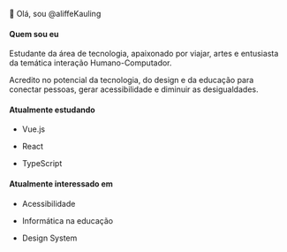 👋 Olá, sou @aliffeKauling

<h4>Quem sou eu</h4>
Estudante da área de tecnologia, apaixonado por viajar, artes e entusiasta da temática interação Humano-Computador. 

Acredito no potencial da tecnologia, do design e da educação para conectar pessoas, gerar acessibilidade e diminuir as desigualdades.

<h4>Atualmente estudando</h4>

- Vue.js

- React

- TypeScript

<h4>Atualmente interessado em</h4>

- Acessibilidade

- Informática na educação

- Design System
